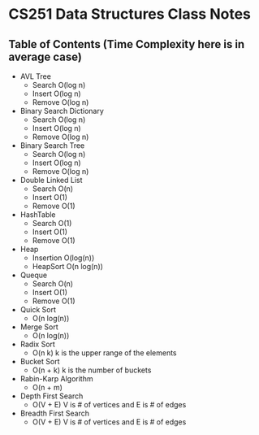 # **CS251 Data Structures Class Notes**
## **Table of Contents (Time Complexity here is in average case)**
* AVL Tree	
	- Search O(log n)
	- Insert O(log n)
	- Remove O(log n)
* Binary Search Dictionary
	- Search O(log n)
	- Insert O(log n)
	- Remove O(log n)
* Binary Search Tree
	- Search O(log n)
	- Insert O(log n)
	- Remove O(log n)
* Double Linked List
	- Search O(n)
	- Insert O(1)
	- Remove O(1)
* HashTable
	- Search O(1)
	- Insert O(1)
	- Remove O(1)
* Heap
	- Insertion O(log(n))
	- HeapSort O(n log(n))
* Queque
	- Search O(n)
	- Insert O(1)
	- Remove O(1)
* Quick Sort 
	- O(n log(n))
* Merge Sort 
	- O(n log(n))
* Radix Sort 
	- O(n k) k is the upper range of the elements
* Bucket Sort
	- O(n + k) k is the number of buckets
* Rabin-Karp Algorithm
	- O(n + m)
* Depth First Search
	- O(V + E) V is # of vertices and E is # of edges
* Breadth First Search
	- O(V + E) V is # of vertices and E is # of edges
